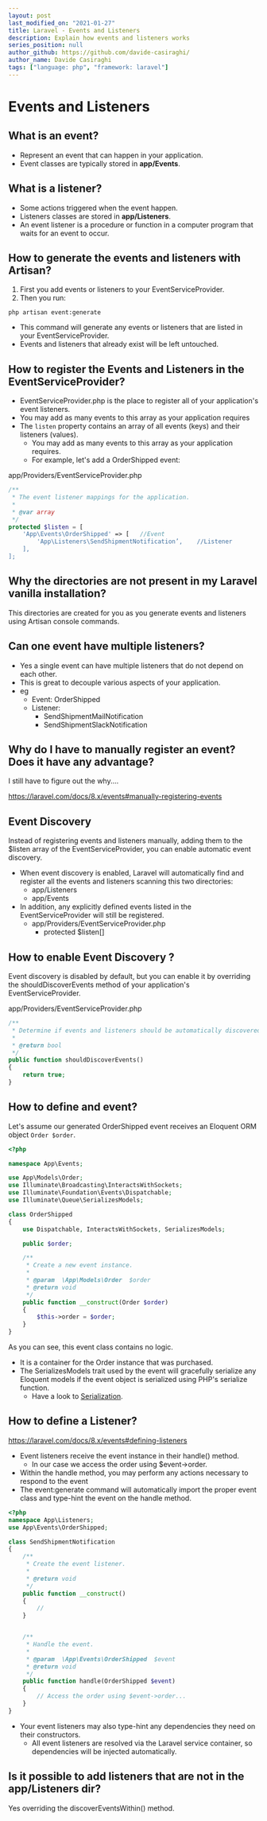```yaml
---
layout: post
last_modified_on: "2021-01-27"
title: Laravel - Events and Listeners
description: Explain how events and listeners works
series_position: null
author_github: https://github.com/davide-casiraghi/
author_name: Davide Casiraghi
tags: ["language: php", "framework: laravel"]
---
```


# Events and Listeners

## What is an event?
- Represent an event that can happen in your application.
- Event classes are typically stored in **app/Events**.

## What is a listener?
- Some actions triggered when the event happen.
- Listeners classes are stored in **app/Listeners**.
- An event listener is a procedure or function in a computer program that waits for an event to occur.


## How to generate the events and listeners with Artisan?

1. First you add events or listeners to your EventServiceProvider.
2. Then you run:
```
php artisan event:generate
```
- This command will generate any events or listeners that are listed in your EventServiceProvider.
- Events and listeners that already exist will be left untouched.


## How to register the Events and Listeners in the EventServiceProvider?
- EventServiceProvider.php is the place to register all of your application's event listeners.
- You may add as many events to this array as your application requires
- The `listen` property contains an array of all events (keys) and their listeners (values).
    - You may add as many events to this array as your application requires.
    - For example, let's add a OrderShipped event:

app/Providers/EventServiceProvider.php
``` php
/**
 * The event listener mappings for the application.
 *
 * @var array
 */
protected $listen = [
    'App\Events\OrderShipped' => [   //Event
        'App\Listeners\SendShipmentNotification’,    //Listener
    ],
];
```

## Why the directories are not present in my Laravel vanilla installation?  
This directories are created for you as you generate events and listeners using Artisan console commands.

## Can one event have multiple listeners?
- Yes a single event can have multiple listeners that do not depend on each other.
- This is great to decouple various aspects of your application.
- eg
    - Event: OrderShipped
    - Listener:
        - SendShipmentMailNotification
        - SendShipmentSlackNotification

## Why do I have to manually register an event? Does it have any advantage?
I still have to figure out the why....   

https://laravel.com/docs/8.x/events#manually-registering-events

## Event Discovery

Instead of registering events and listeners manually, adding them to the $listen array of the EventServiceProvider, you can enable automatic event discovery.
- When event discovery is enabled, Laravel will automatically find and register all the events and listeners scanning this two directories:
    - app/Listeners
    - app/Events
- In addition, any explicitly defined events listed in the EventServiceProvider will still be registered.
    - app/Providers/EventServiceProvider.php
        - protected $listen[]


## How to enable Event Discovery ?

Event discovery is disabled by default, but you can enable it by overriding the shouldDiscoverEvents method of your application's EventServiceProvider.

app/Providers/EventServiceProvider.php
``` php
/**
 * Determine if events and listeners should be automatically discovered.
 *
 * @return bool
 */
public function shouldDiscoverEvents()
{
    return true;
}
```


##  How to define and event?

Let's assume our generated OrderShipped event receives an Eloquent ORM object `Order $order`.
``` php
<?php

namespace App\Events;

use App\Models\Order;
use Illuminate\Broadcasting\InteractsWithSockets;
use Illuminate\Foundation\Events\Dispatchable;
use Illuminate\Queue\SerializesModels;

class OrderShipped
{
    use Dispatchable, InteractsWithSockets, SerializesModels;

    public $order;

    /**
     * Create a new event instance.
     *
     * @param  \App\Models\Order  $order
     * @return void
     */
    public function __construct(Order $order)
    {
        $this->order = $order;
    }
}
```

As you can see, this event class contains no logic.
- It is a container for the Order instance that was purchased.
- The SerializesModels trait used by the event will gracefully serialize any Eloquent models if the event object is serialized using PHP's serialize function.
    - Have a look to [Serialization](/guides/laravel_serialization).

## How to define a Listener?
https://laravel.com/docs/8.x/events#defining-listeners
- Event listeners receive the event instance in their handle() method.
    - In our case we access the order using $event->order.
- Within the handle method, you may perform any actions necessary to respond to the event
- The event:generate command will automatically import the proper event class and type-hint the event on the handle method.

``` php
<?php
namespace App\Listeners;
use App\Events\OrderShipped;

class SendShipmentNotification
{
    /**
     * Create the event listener.
     *
     * @return void
     */
    public function __construct()
    {
        //
    }


    /**
     * Handle the event.
     *
     * @param  \App\Events\OrderShipped  $event
     * @return void
     */
    public function handle(OrderShipped $event)
    {
        // Access the order using $event->order...
    }
}
```
- Your event listeners may also type-hint any dependencies they need on their constructors.
    - All event listeners are resolved via the Laravel service container, so dependencies will be injected automatically.

    
## Is it possible to add listeners that are not in the app/Listeners dir?
Yes overriding the discoverEventsWithin() method.
